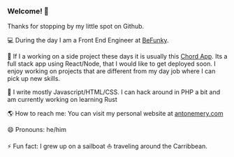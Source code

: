 ### Welcome! 👋

<!--
**AntonEmery/AntonEmery** is a ✨ _special_ ✨ repository because its `README.md` (this file) appears on your GitHub profile.
-->
Thanks for stopping by my little spot on Github.

:computer: During the day I am a Front End Engineer at [BeFunky](https://www.befunky.com).

🌱 If I a working on a side project these days it is usually this [Chord App](https://github.com/AntonEmery/chord-app). Its a full stack app using React/Node, that I would like to get deployed soon. I enjoy working on projects that are different from my day job where I can pick up new skills.

:brain: I write mostly Javascript/HTML/CSS. I can hack around in PHP a bit and am currently working on learning Rust

:earth_americas: How to reach me: You can visit my personal website at [antonemery.com](http://www.antonemery.com)

😄 Pronouns: he/him

⚡ Fun fact: I grew up on a sailboat :sailboat: traveling around the Carribbean. 


